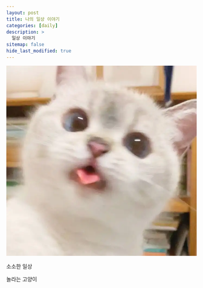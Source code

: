 ```yaml
---
layout: post
title: 나의 일상 이야기 
categories: [daily]
description: >
  일상 이야기
sitemap: false
hide_last_modified: true
---
```


![test_image](/assets/img/suprised_cat.jpg)

소소한 일상 

놀라는 고양이